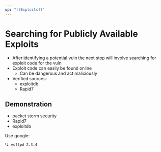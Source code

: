 ```yaml
---
up: "[[Exploits]]"
---
```


# Searching for Publicly Available Exploits

- After identifying a potential vuln the next stop will involve searching for exploit code for the vuln
- Exploit code can easily be found online
	- Can be dangerous and act maliciously
- Verified sources:
	- exploitdb
	- Rapid7

## Demonstration

- packet storm security
- Rapid7
- exploitdb

Use google:

```bash
🔍 vsftpd 2.3.4
```
